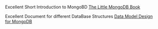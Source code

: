 Excellent Short Introduction to MongoBD [The Little MongoDB Book](openmymind.net/mongodb.pdf)

Excellent Document for different DataBase Structures [Data Model Design for MongoDB](http://docs.mongodb.org/master/MongoDB-data-models-guide.pdf)
